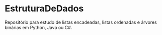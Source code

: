 # EstruturaDeDados
Repositório para estudo de listas encadeadas, listas ordenadas e árvores binárias em Python, Java ou C#.
